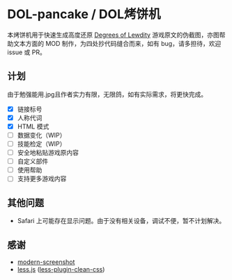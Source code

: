 # DOL-pancake / DOL烤饼机
本烤饼机用于快速生成高度还原 [Degrees of Lewdity](https://www.vrelnir.com/) 游戏原文的伪截图，亦图帮助文本方面的 MOD 制作，为四处抄代码缝合而来，如有 bug，请多担待，欢迎 issue 或 PR。

## 计划
由于勉强能用.jpg且作者实力有限，无限鸽，如有实际需求，将更快完成。
- [x] 链接标号
- [x] 人称代词
- [x] HTML 模式
- [ ] 数据变化（WIP）
- [ ] 技能检定（WIP）
- [ ] 安全地粘贴游戏原内容
- [ ] 自定义部件
- [ ] 使用帮助
- [ ] 支持更多游戏内容

## 其他问题
- Safari 上可能存在显示问题。由于没有相关设备，调试不便，暂不计划解决。

## 感谢
- [modern-screenshot](https://github.com/qq15725/modern-screenshot)
- [less.js](https://github.com/less/less.js) ([less-plugin-clean-css](https://github.com/less/less-plugin-clean-css))
